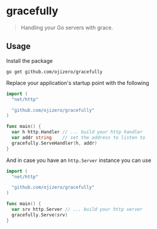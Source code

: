 # gracefully

> Handling your Go servers with grace.

## Usage

Install the package

    go get github.com/ojizero/gracefully

Replace your application's startup point with the following

```go
import (
  "net/http"

  "github.com/ojizero/gracefully"
)

func main() {
  var h http.Handler // ... build your http handler
  var addr string    // set the address to listen to
  gracefully.ServeHandler(h, addr)
}
```

And in case you have an `http.Server` instance you can use

```go
import (
  "net/http"

  "github.com/ojizero/gracefully"
)

func main() {
  var srv http.Server // ... build your http server
  gracefully.Serve(srv)
}
```
